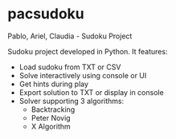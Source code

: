 pacsudoku
=========

Pablo, Ariel, Claudia - Sudoku Project

Sudoku project developed in Python. It features:
- Load sudoku from TXT or CSV
- Solve interactively using console or UI
- Get hints during play
- Export solution to TXT or display in console
- Solver supporting 3 algorithms:
  * Backtracking
  * Peter Novig
  * X Algorithm
